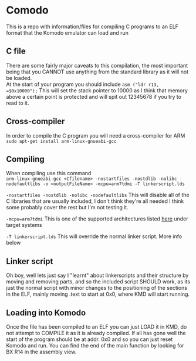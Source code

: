 # Comodo
This is a repo with information/files for compiling C programs to an ELF format that the Komodo emulator can load and run

## C file
There are some fairly major caveats to this compilation, the most important being that you CANNOT use anything from the standard library as it will not be loaded.  
At the start of your program you should include `asm ("ldr r13, =$0x10000");` This will set the stack pointer to 10000 as I think that memory above a certain point is protected and will spit out 12345678 if you try to read to it.  

## Cross-compiler
In order to compile the C program you will need a cross-compiler for ARM  
`sudo apt-get install arm-linux-gnueabi-gcc`  

## Compiling
When compiling use this command  
`arm-linux-gnueabi-gcc <Cfilename> -nostartfiles -nostdlib -nolibc -nodefaultlibs -o <outputFileName> -mcpu=arm7tdmi -T linkerscript.lds`  

`-nostartfiles -nostdlib -nolibc -nodefaultlibs` This will disable all of the C libraries that are usually included, I don't think they're all needed I think some probably cover the rest but I'm not testing it.

`-mcpu=arm7tdmi` This is one of the supported architectures listed [here](https://studentnet.cs.manchester.ac.uk/resources/software/komodo/) under target systems

`-T linkerscript.lds` This will override the normal linker script. More info below

## Linker script
Oh boy, well lets just say I "learnt" about linkerscripts and their structure by moving and removing parts, and so the included script SHOULD work, as its just the normal script with minor changes to the positioning of the sections in the ELF, mainly moving .text to start at 0x0, where KMD will start running.

## Loading into Komodo
Once the file has been compiled to an ELF you can just LOAD it in KMD, do not attempt to COMPILE it as it is already compiled.
If all has gone well the start of the program should be at addr. 0x0 and so you can just reset Komodo and run. You can find the end of the main function by looking for BX R14 in the assembly view.  
